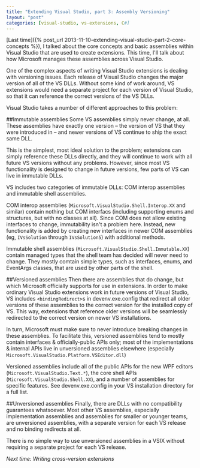```yaml
---
title: "Extending Visual Studio, part 3: Assembly Versioning"
layout: "post"
categories: [visual-studio, vs-extensions, C#]
---
```


[Last time]({% post_url 2013-11-10-extending-visual-studio-part-2-core-concepts %}), I talked about the core concepts and basic assemblies within Visual Studio that are used to create extensions.  This time, I'll talk about how Microsoft manages these assemblies across Visual Studio.

One of the complex aspects of writing Visual Studio extensions is dealing with versioning issues.  Each release of Visual Studio changes the major version of all of the VS DLLs.  Without some kind of work around, VS extensions would need a separate project for each version of Visual Studio, so that it can reference the correct versions of the VS DLLs.

Visual Studio takes a number of different approaches to this problem:

##Immutable assemblies
Some VS assemblies simply never change, at all.  These assemblies have exactly one version &ndash; the version of VS that they were introduced in &ndash; and newer versions of VS continue to ship the exact same DLL.

This is the simplest, most ideal solution to the problem; extensions can simply reference these DLLs directly, and they will continue to work with all future VS versions without any problems.  However, since most VS functionality is designed to change in future versions, few parts of VS can live in immutable DLLs.  

VS includes two categories of immutable DLLs: COM interop assemblies and immutable shell assemblies.

COM interop assemblies (`Microsoft.VisualStudio.Shell.Interop.XX` and similar) contain nothing but COM interfacs (including supporting enums and structures, but with no classes at all).  Since COM does not allow existing interfaces to change, immutability isn't a problem here.  Instead, new functionality is added by creating new interfaces in newer COM assemblies (eg, `IVsSolution` through `IVsSolution5`) with additional methods.

Immutable shell assemblies (`Microsoft.VisualStudio.Shell.Immutable.XX`) contain managed types that the shell team has decided will never need to change.  They mostly comtain simple types, such as interfaces, enums, and EventArgs classes, that are used by other parts of the shell.

##Versioned assemblies
Then there are assemblies that do change, but which Microsoft officially supports for use in extensions.  In order to make ordinary Visual Studio extensions work in future versions of Visual Studio, VS includes `<bindingRedirect>`s in devenv.exe.config that redirect all older versions of these assemblies to the correct version for the installed copy of VS.  This way, extensions that reference older versions will be seamlessly redirected to the correct version on newer VS installations.  

In turn, Microsoft must make sure to never introduce breaking changes in these assemblies.  To facilitate this, versioned assemblies tend to mostly contain interfaces & officially-public APIs only; most of the implementations & internal APIs live in unversioned assemblies elsewhere (especially `Microsoft.VisualStudio.Platform.VSEditor.dll`)

Versioned assemblies include all of the public APIs for the new WPF editors (`Microsoft.VisualStudio.Text.*`), the core shell APIs (`Microsoft.VisualStudio.Shell.XX`), and a number of assemblies for specific features.  See devenv.exe.config in your VS installation directory for a full list.

##Unversioned assemblies
Finally, there are DLLs with no compatibility guarantees whatsoever.  Most other VS assemblies, especially implementation assemblies and assemblies for smaller or younger teams, are unversioned assemblies, with a separate version for each VS release and no binding redirects at all.

There is no simple way to use unversioned assemblies in a VSIX without requiring a separate project for each VS release.

_Next time: Writing cross-version extensions_